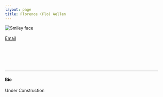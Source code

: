 ```yaml
---
layout: page
title: Florence (Flo) Aellen
---
```




<img align="left" style="display:inline" src="https://raw.githubusercontent.com/aath0/aath0.github.io/master/assets/img/FlorenceAellen_Picture.jpeg" alt="Smiley face" style="padding:25px"/> <br/> <br/>
<a href="florence.aellen@inf.unibe.ch">Email</a><br/>
<br/>
<br/>
<br/>
<br/>
<br/>

---
#### Bio
Under Construction


